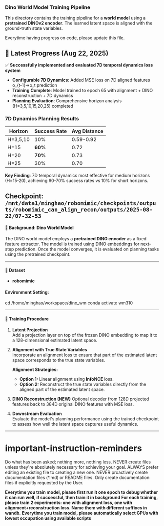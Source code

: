 ### Dino World Model Training Pipeline

This directory contains the training pipeline for a **world model** using a **pretrained DINOv2 encoder**. The learned latent space is aligned with the ground-truth state variables.

Everytime having progress on code, please update this file.

## 🎯 Latest Progress (Aug 22, 2025)

✅ **Successfully implemented and evaluated 7D temporal dynamics loss system**
- **Configurable 7D Dynamics**: Added MSE loss on 7D aligned features o_{t-1}→o_t prediction
- **Training Complete**: Model trained to epoch 65 with alignment + DINO reconstruction + 7D dynamics
- **Planning Evaluation**: Comprehensive horizon analysis (H=3,5,10,15,20,25) completed

### **7D Dynamics Planning Results**
| Horizon | Success Rate | Avg Distance |
|---------|-------------|--------------|
| H=3,5,10| 10% | 0.59-0.92 |
| H=15    | **60%** | 0.72 |
| H=20    | **70%** | 0.73 |
| H=25    | 30% | 0.70 |

**Key Finding**: 7D temporal dynamics most effective for medium horizons (H=15-20), achieving 60-70% success rates vs 10% for short horizons.

**Checkpoint**: `/mnt/data1/minghao/robomimic/checkpoints/outputs/robomimic_can_align_recon/outputs/2025-08-22/07-32-53`
---

#### 🔹 Background: Dino World Model

The DINO world model employs a **pretrained DINO encoder** as a fixed feature extractor. The model is trained using DINO embeddings for next-step prediction. Once the model converges, it is evaluated on planning tasks using the pretrained checkpoint.

---

#### 🔹 Dataset

- **robomimic**

#### Environment Setting:
cd /home/minghao/workspace/dino_wm
conda activate wm310

---

#### 🔹 Training Procedure

1. **Latent Projection**  
   Add a projection layer on top of the frozen DINO embedding to map it to a 128-dimensional estimated latent space.

2. **Alignment with True State Variables**  
   Incorporate an alignment loss to ensure that part of the estimated latent space corresponds to the true state variables.

   **Alignment Strategies:**
   - **Option 1:** Linear alignment using **InfoNCE** loss.
   - **Option 2:** Reconstruct the true state variables directly from the aligned part of the estimated latent space.

3. **DINO Reconstruction (NEW)**
   Optional decoder from 128D projected features back to 384D original DINO features with MSE loss.
   
4. **Downstream Evaluation**  
   Evaluate the model's planning performance using the trained checkpoint to assess how well the latent space captures useful dynamics.

---

# important-instruction-reminders
Do what has been asked; nothing more, nothing less.
NEVER create files unless they're absolutely necessary for achieving your goal.
ALWAYS prefer editing an existing file to creating a new one.
NEVER proactively create documentation files (*.md) or README files. Only create documentation files if explicitly requested by the User.

**Everytime you train model, please first run it one epoch to debug whether it can run well, if successful, then train it in background**
**For each training, please train 2 experiments: one with alignment loss, one with alignment+reconstruction loss. Name them with different suffixes in wandb.**
**Everytime you train model, please automatically select GPUs with lowest occupation using available scripts**